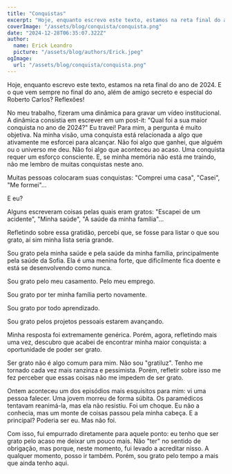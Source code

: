 ```yaml
---
title: "Conquistas"
excerpt: "Hoje, enquanto escrevo este texto, estamos na reta final do ano de 2024. E o que vem sempre no final do ano, além de amigo secreto e especial do Roberto Carlos? Reflexões!"
coverImage: "/assets/blog/conquista/conquista.png"
date: "2024-12-28T06:35:07.322Z"
author:
  name: Erick Leandro
  picture: "/assets/blog/authors/Erick.jpeg"
ogImage:
  url: "/assets/blog/conquista/conquista.png"
---
```


Hoje, enquanto escrevo este texto, estamos na reta final do ano de 2024. E o que vem sempre no final do ano, além de amigo secreto e especial do Roberto Carlos? Reflexões!

No meu trabalho, fizeram uma dinâmica para gravar um vídeo institucional. A dinâmica consistia em escrever em um post-it: "Qual foi a sua maior conquista no ano de 2024?" Eu travei! Para mim, a pergunta é muito objetiva. Na minha visão, uma conquista está relacionada a algo que ativamente me esforcei para alcançar. Não foi algo que ganhei, que alguém ou o universo me deu. Não foi algo que aconteceu ao acaso. Uma conquista requer um esforço consciente. E, se minha memória não está me traindo, não me lembro de muitas conquistas neste ano.

Muitas pessoas colocaram suas conquistas: "Comprei uma casa", "Casei", "Me formei"…

E eu?

Alguns escreveram coisas pelas quais eram gratos: "Escapei de um acidente", "Minha saúde", "A saúde da minha família"…

Refletindo sobre essa gratidão, percebi que, se fosse para listar o que sou grato, aí sim minha lista seria grande.

Sou grato pela minha saúde e pela saúde da minha família, principalmente pela saúde da Sofia. Ela é uma menina forte, que dificilmente fica doente e está se desenvolvendo como nunca.

Sou grato pelo meu casamento. Pelo meu emprego.

Sou grato por ter minha família perto novamente.

Sou grato por todo aprendizado.

Sou grato pelos projetos pessoais estarem avançando.

Minha resposta foi extremamente genérica. Porém, agora, refletindo mais uma vez, descubro que acabei de encontrar minha maior conquista: a oportunidade de poder ser grato.

Ser grato não é algo comum para mim. Não sou "gratiluz". Tenho me tornado cada vez mais ranzinza e pessimista. Porém, refletir sobre isso me fez perceber que essas coisas não me impedem de ser grato.

Ontem aconteceu um dos episódios mais esquisitos para mim: vi uma pessoa falecer. Uma jovem morreu de forma súbita. Os paramédicos tentavam reanimá-la, mas ela não resistiu. Foi um choque. Eu não a conhecia, mas um monte de coisas passou pela minha cabeça. E a principal? Poderia ser eu. Mas não foi.

Com isso, fui empurrado diretamente para aquele ponto: eu tenho que ser grato pelo acaso me deixar um pouco mais. Não "ter" no sentido de obrigação, mas porque, neste momento, fui levado a acreditar nisso. A qualquer momento, posso ir também. Porém, sou grato pelo tempo a mais que ainda tenho aqui.
